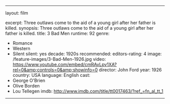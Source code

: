---

layout: film

excerpt: Three outlaws come to the aid of a young girl after her father is killed.
synopsis: Three outlaws come to the aid of a young girl after her father is killed.
title: 3 Bad Men
runtime: 92
genre: 
- Romance
- Western
- Silent
silent: yes
decade: 1920s
recommended: 
editors-rating: 4
image:  /feature-images/3-Bad-Men-1926.jpg
video: https://www.youtube.com/embed/cmRAvLpv1XA?rel=0&amp;controls=0&amp;showinfo=0
director: John Ford 
year: 1926
country: USA
language: English 
cast:
- George O'Brien
- Olive Borden
- Lou Tellegen
imdb: http://www.imdb.com/title/tt0017463/?ref_=fn_al_tt_1

---
